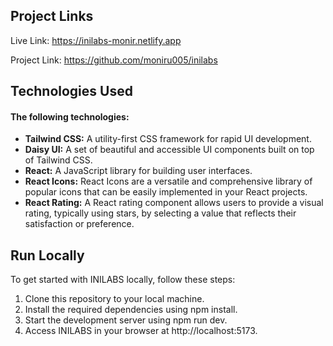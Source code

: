 
## Project Links

Live Link: https://inilabs-monir.netlify.app

Project Link: https://github.com/moniru005/inilabs
## Technologies Used

#### The following technologies:

- **Tailwind CSS:** A utility-first CSS framework for rapid UI development.
- **Daisy UI:** A set of beautiful and accessible UI components built on top of Tailwind CSS.
- **React:** A JavaScript library for building user interfaces.
- **React Icons:** React Icons are a versatile and comprehensive library of popular icons that can be easily implemented in your React projects.
- **React Rating:** A React rating component allows users to provide a visual rating, typically using stars, by selecting a value that reflects their satisfaction or preference.


## Run Locally

To get started with INILABS locally, follow these steps:

1. Clone this repository to your local machine.
2. Install the required dependencies using npm install.
4. Start the development server using npm run dev.
5. Access INILABS in your browser at http://localhost:5173.



